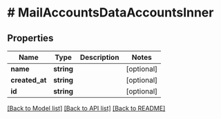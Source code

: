 # # MailAccountsDataAccountsInner

## Properties

Name | Type | Description | Notes
------------ | ------------- | ------------- | -------------
**name** | **string** |  | [optional]
**created_at** | **string** |  | [optional]
**id** | **string** |  | [optional]

[[Back to Model list]](../../README.md#models) [[Back to API list]](../../README.md#endpoints) [[Back to README]](../../README.md)
